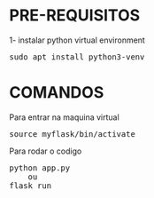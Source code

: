 # PRE-REQUISITOS
1- instalar python virtual environment
<pre>
sudo apt install python3-venv
</pre>

# COMANDOS
Para entrar na maquina virtual
<pre>
source myflask/bin/activate
</pre>
Para rodar o codigo
<pre>
python app.py
    ou
flask run
</pre>